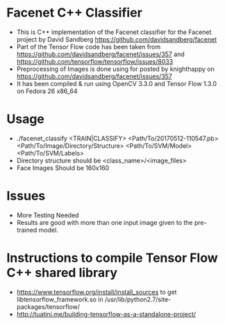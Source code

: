 Facenet C++ Classifier
====================
- This is C++ implementation of the Facenet classifier for the Facenet project by David Sandberg https://github.com/davidsandberg/facenet
- Part of the Tensor Flow code has been taken from https://github.com/davidsandberg/facenet/issues/357 and https://github.com/tensorflow/tensorflow/issues/8033
- Preprocessing of Images is done using for posted by knighthappy on https://github.com/davidsandberg/facenet/issues/357
- It has been compiled & run using OpenCV 3.3.0 and Tensor Flow 1.3.0 on Fedora 26 x86_64

Usage
====================
- ./facenet_classify <TRAIN|CLASSIFY>  <Path/To/20170512-110547.pb> <Path/To/Image/Directory/Structure> <Path/To/SVM/Model> <Path/To/SVM/Labels>
- Directory structure should be <class_name>/<image_files>
- Face Images Should be 160x160

Issues
====================
- More Testing Needed
- Results are good with more than one input image given to the pre-trained model.

Instructions to compile Tensor Flow C++ shared library
=====================
- https://www.tensorflow.org/install/install_sources to get libtensorflow_framework.so in /usr/lib/python2.7/site-packages/tensorflow/
- http://tuatini.me/building-tensorflow-as-a-standalone-project/
